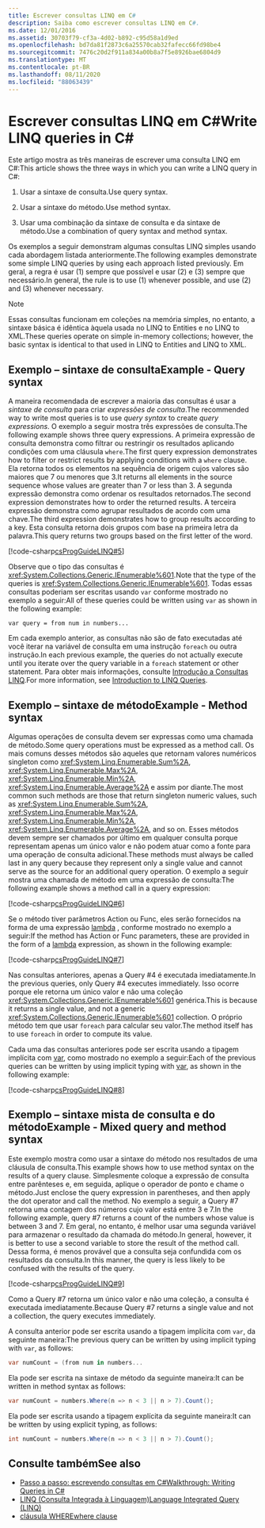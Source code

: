```yaml
---
title: Escrever consultas LINQ em C#
description: Saiba como escrever consultas LINQ em C#.
ms.date: 12/01/2016
ms.assetid: 30703f79-cf3a-4d02-b892-c95d58a1d9ed
ms.openlocfilehash: bd7da81f2873c6a25570cab32fafecc66fd98be4
ms.sourcegitcommit: 7476c20d2f911a834a00b8a7f5e8926bae6804d9
ms.translationtype: MT
ms.contentlocale: pt-BR
ms.lasthandoff: 08/11/2020
ms.locfileid: "88063439"
---
```

# <a name="write-linq-queries-in-c"></a><span data-ttu-id="07455-103">Escrever consultas LINQ em C\#</span><span class="sxs-lookup"><span data-stu-id="07455-103">Write LINQ queries in C\#</span></span>

<span data-ttu-id="07455-104">Este artigo mostra as três maneiras de escrever uma consulta LINQ em C#:</span><span class="sxs-lookup"><span data-stu-id="07455-104">This article shows the three ways in which you can write a LINQ query in C#:</span></span>

1. <span data-ttu-id="07455-105">Usar a sintaxe de consulta.</span><span class="sxs-lookup"><span data-stu-id="07455-105">Use query syntax.</span></span>

2. <span data-ttu-id="07455-106">Usar a sintaxe do método.</span><span class="sxs-lookup"><span data-stu-id="07455-106">Use method syntax.</span></span>

3. <span data-ttu-id="07455-107">Usar uma combinação da sintaxe de consulta e da sintaxe de método.</span><span class="sxs-lookup"><span data-stu-id="07455-107">Use a combination of query syntax and method syntax.</span></span>

<span data-ttu-id="07455-108">Os exemplos a seguir demonstram algumas consultas LINQ simples usando cada abordagem listada anteriormente.</span><span class="sxs-lookup"><span data-stu-id="07455-108">The following examples demonstrate some simple LINQ queries by using each approach listed previously.</span></span> <span data-ttu-id="07455-109">Em geral, a regra é usar (1) sempre que possível e usar (2) e (3) sempre que necessário.</span><span class="sxs-lookup"><span data-stu-id="07455-109">In general, the rule is to use (1) whenever possible, and use (2) and (3) whenever necessary.</span></span>

> [!NOTE]
> <span data-ttu-id="07455-110">Essas consultas funcionam em coleções na memória simples, no entanto, a sintaxe básica é idêntica àquela usada no LINQ to Entities e no LINQ to XML.</span><span class="sxs-lookup"><span data-stu-id="07455-110">These queries operate on simple in-memory collections; however, the basic syntax is identical to that used in LINQ to Entities and LINQ to XML.</span></span>

## <a name="example---query-syntax"></a><span data-ttu-id="07455-111">Exemplo – sintaxe de consulta</span><span class="sxs-lookup"><span data-stu-id="07455-111">Example - Query syntax</span></span>

<span data-ttu-id="07455-112">A maneira recomendada de escrever a maioria das consultas é usar a *sintaxe de consulta* para criar *expressões de consulta*.</span><span class="sxs-lookup"><span data-stu-id="07455-112">The recommended way to write most queries is to use *query syntax* to create *query expressions*.</span></span> <span data-ttu-id="07455-113">O exemplo a seguir mostra três expressões de consulta.</span><span class="sxs-lookup"><span data-stu-id="07455-113">The following example shows three query expressions.</span></span> <span data-ttu-id="07455-114">A primeira expressão de consulta demonstra como filtrar ou restringir os resultados aplicando condições com uma cláusula `where`.</span><span class="sxs-lookup"><span data-stu-id="07455-114">The first query expression demonstrates how to filter or restrict results by applying conditions with a `where` clause.</span></span> <span data-ttu-id="07455-115">Ela retorna todos os elementos na sequência de origem cujos valores são maiores que 7 ou menores que 3.</span><span class="sxs-lookup"><span data-stu-id="07455-115">It returns all elements in the source sequence whose values are greater than 7 or less than 3.</span></span> <span data-ttu-id="07455-116">A segunda expressão demonstra como ordenar os resultados retornados.</span><span class="sxs-lookup"><span data-stu-id="07455-116">The second expression demonstrates how to order the returned results.</span></span> <span data-ttu-id="07455-117">A terceira expressão demonstra como agrupar resultados de acordo com uma chave.</span><span class="sxs-lookup"><span data-stu-id="07455-117">The third expression demonstrates how to group results according to a key.</span></span> <span data-ttu-id="07455-118">Esta consulta retorna dois grupos com base na primeira letra da palavra.</span><span class="sxs-lookup"><span data-stu-id="07455-118">This query returns two groups based on the first letter of the word.</span></span>

[!code-csharp[csProgGuideLINQ#5](~/samples/snippets/csharp/concepts/linq/how-to-write-linq-queries_1.cs)]

<span data-ttu-id="07455-119">Observe que o tipo das consultas é <xref:System.Collections.Generic.IEnumerable%601>.</span><span class="sxs-lookup"><span data-stu-id="07455-119">Note that the type of the queries is <xref:System.Collections.Generic.IEnumerable%601>.</span></span> <span data-ttu-id="07455-120">Todas essas consultas poderiam ser escritas usando `var` conforme mostrado no exemplo a seguir:</span><span class="sxs-lookup"><span data-stu-id="07455-120">All of these queries could be written using `var` as shown in the following example:</span></span>

`var query = from num in numbers...`

<span data-ttu-id="07455-121">Em cada exemplo anterior, as consultas não são de fato executadas até você iterar na variável de consulta em uma instrução `foreach` ou outra instrução.</span><span class="sxs-lookup"><span data-stu-id="07455-121">In each previous example, the queries do not actually execute until you iterate over the query variable in a `foreach` statement or other statement.</span></span> <span data-ttu-id="07455-122">Para obter mais informações, consulte [Introdução a Consultas LINQ](../programming-guide/concepts/linq/introduction-to-linq-queries.md).</span><span class="sxs-lookup"><span data-stu-id="07455-122">For more information, see [Introduction to LINQ Queries](../programming-guide/concepts/linq/introduction-to-linq-queries.md).</span></span>

## <a name="example---method-syntax"></a><span data-ttu-id="07455-123">Exemplo – sintaxe de método</span><span class="sxs-lookup"><span data-stu-id="07455-123">Example - Method syntax</span></span>

<span data-ttu-id="07455-124">Algumas operações de consulta devem ser expressas como uma chamada de método.</span><span class="sxs-lookup"><span data-stu-id="07455-124">Some query operations must be expressed as a method call.</span></span> <span data-ttu-id="07455-125">Os mais comuns desses métodos são aqueles que retornam valores numéricos singleton como <xref:System.Linq.Enumerable.Sum%2A>, <xref:System.Linq.Enumerable.Max%2A>, <xref:System.Linq.Enumerable.Min%2A>, <xref:System.Linq.Enumerable.Average%2A> e assim por diante.</span><span class="sxs-lookup"><span data-stu-id="07455-125">The most common such methods are those that return singleton numeric values, such as <xref:System.Linq.Enumerable.Sum%2A>, <xref:System.Linq.Enumerable.Max%2A>, <xref:System.Linq.Enumerable.Min%2A>, <xref:System.Linq.Enumerable.Average%2A>, and so on.</span></span> <span data-ttu-id="07455-126">Esses métodos devem sempre ser chamados por último em qualquer consulta porque representam apenas um único valor e não podem atuar como a fonte para uma operação de consulta adicional.</span><span class="sxs-lookup"><span data-stu-id="07455-126">These methods must always be called last in any query because they represent only a single value and cannot serve as the source for an additional query operation.</span></span> <span data-ttu-id="07455-127">O exemplo a seguir mostra uma chamada de método em uma expressão de consulta:</span><span class="sxs-lookup"><span data-stu-id="07455-127">The following example shows a method call in a query expression:</span></span>

[!code-csharp[csProgGuideLINQ#6](~/samples/snippets/csharp/concepts/linq/how-to-write-linq-queries_2.cs)]

<span data-ttu-id="07455-128">Se o método tiver parâmetros Action ou Func, eles serão fornecidos na forma de uma expressão [lambda](../language-reference/operators/lambda-expressions.md) , conforme mostrado no exemplo a seguir:</span><span class="sxs-lookup"><span data-stu-id="07455-128">If the method has Action or Func parameters, these are provided in the form of a [lambda](../language-reference/operators/lambda-expressions.md) expression, as shown in the following example:</span></span>

[!code-csharp[csProgGuideLINQ#7](~/samples/snippets/csharp/concepts/linq/how-to-write-linq-queries_3.cs)]

<span data-ttu-id="07455-129">Nas consultas anteriores, apenas a Query #4 é executada imediatamente.</span><span class="sxs-lookup"><span data-stu-id="07455-129">In the previous queries, only Query #4 executes immediately.</span></span> <span data-ttu-id="07455-130">Isso ocorre porque ele retorna um único valor e não uma coleção <xref:System.Collections.Generic.IEnumerable%601> genérica.</span><span class="sxs-lookup"><span data-stu-id="07455-130">This is because it returns a single value, and not a generic <xref:System.Collections.Generic.IEnumerable%601> collection.</span></span> <span data-ttu-id="07455-131">O próprio método tem que usar `foreach` para calcular seu valor.</span><span class="sxs-lookup"><span data-stu-id="07455-131">The method itself has to use `foreach` in order to compute its value.</span></span>

<span data-ttu-id="07455-132">Cada uma das consultas anteriores pode ser escrita usando a tipagem implícita com [var](../language-reference/keywords/var.md), como mostrado no exemplo a seguir:</span><span class="sxs-lookup"><span data-stu-id="07455-132">Each of the previous queries can be written by using implicit typing with [var](../language-reference/keywords/var.md), as shown in the following example:</span></span>

[!code-csharp[csProgGuideLINQ#8](~/samples/snippets/csharp/concepts/linq/how-to-write-linq-queries_4.cs)]

## <a name="example---mixed-query-and-method-syntax"></a><span data-ttu-id="07455-133">Exemplo – sintaxe mista de consulta e do método</span><span class="sxs-lookup"><span data-stu-id="07455-133">Example - Mixed query and method syntax</span></span>

<span data-ttu-id="07455-134">Este exemplo mostra como usar a sintaxe do método nos resultados de uma cláusula de consulta.</span><span class="sxs-lookup"><span data-stu-id="07455-134">This example shows how to use method syntax on the results of a query clause.</span></span> <span data-ttu-id="07455-135">Simplesmente coloque a expressão de consulta entre parênteses e, em seguida, aplique o operador de ponto e chame o método.</span><span class="sxs-lookup"><span data-stu-id="07455-135">Just enclose the query expression in parentheses, and then apply the dot operator and call the method.</span></span> <span data-ttu-id="07455-136">No exemplo a seguir, a Query #7 retorna uma contagem dos números cujo valor está entre 3 e 7.</span><span class="sxs-lookup"><span data-stu-id="07455-136">In the following example, query #7 returns a count of the numbers whose value is between 3 and 7.</span></span> <span data-ttu-id="07455-137">Em geral, no entanto, é melhor usar uma segunda variável para armazenar o resultado da chamada do método.</span><span class="sxs-lookup"><span data-stu-id="07455-137">In general, however, it is better to use a second variable to store the result of the method call.</span></span> <span data-ttu-id="07455-138">Dessa forma, é menos provável que a consulta seja confundida com os resultados da consulta.</span><span class="sxs-lookup"><span data-stu-id="07455-138">In this manner, the query is less likely to be confused with the results of the query.</span></span>

[!code-csharp[csProgGuideLINQ#9](~/samples/snippets/csharp/concepts/linq/how-to-write-linq-queries_5.cs)]

<span data-ttu-id="07455-139">Como a Query #7 retorna um único valor e não uma coleção, a consulta é executada imediatamente.</span><span class="sxs-lookup"><span data-stu-id="07455-139">Because Query #7 returns a single value and not a collection, the query executes immediately.</span></span>

<span data-ttu-id="07455-140">A consulta anterior pode ser escrita usando a tipagem implícita com `var`, da seguinte maneira:</span><span class="sxs-lookup"><span data-stu-id="07455-140">The previous query can be written by using implicit typing with `var`, as follows:</span></span>

```csharp
var numCount = (from num in numbers...
```

<span data-ttu-id="07455-141">Ela pode ser escrita na sintaxe de método da seguinte maneira:</span><span class="sxs-lookup"><span data-stu-id="07455-141">It can be written in method syntax as follows:</span></span>

```csharp
var numCount = numbers.Where(n => n < 3 || n > 7).Count();
```

<span data-ttu-id="07455-142">Ela pode ser escrita usando a tipagem explícita da seguinte maneira:</span><span class="sxs-lookup"><span data-stu-id="07455-142">It can be written by using explicit typing, as follows:</span></span>

```csharp
int numCount = numbers.Where(n => n < 3 || n > 7).Count();
```

## <a name="see-also"></a><span data-ttu-id="07455-143">Consulte também</span><span class="sxs-lookup"><span data-stu-id="07455-143">See also</span></span>

- [<span data-ttu-id="07455-144">Passo a passo: escrevendo consultas em C#</span><span class="sxs-lookup"><span data-stu-id="07455-144">Walkthrough: Writing Queries in C#</span></span>](../programming-guide/concepts/linq/walkthrough-writing-queries-linq.md)
- [<span data-ttu-id="07455-145">LINQ (Consulta Integrada à Linguagem)</span><span class="sxs-lookup"><span data-stu-id="07455-145">Language Integrated Query (LINQ)</span></span>](index.md)
- [<span data-ttu-id="07455-146">cláusula WHERE</span><span class="sxs-lookup"><span data-stu-id="07455-146">where clause</span></span>](../language-reference/keywords/where-clause.md)
